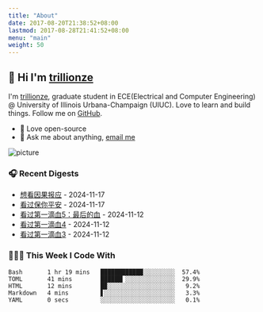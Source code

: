 ```yaml
---
title: "About"
date: 2017-08-20T21:38:52+08:00
lastmod: 2017-08-28T21:41:52+08:00
menu: "main"
weight: 50
---
```


## 👋 Hi I'm [trillionze](https://www.trillionze.com)

I'm [trillionze](https://www.trillionze.com), graduate student in ECE(Electrical and Computer Engineering) @ University of Illinois Urbana-Champaign (UIUC). Love to learn and build things. Follow me on [GitHub](https://github.com/trillionze).

- 💼 Love open-source
- 💬 Ask me about anything, [email me](trillionze@163.com)

![picture](https://image.pseudoyu.com/images/dino.gif)

### 🎧 Recent Digests

<!-- douban starts -->
* <a href='http://movie.douban.com/subject/36934908/' target='_blank'>想看因果报应</a> - 2024-11-17
* <a href='http://movie.douban.com/subject/35457272/' target='_blank'>看过保你平安</a> - 2024-11-17
* <a href='http://movie.douban.com/subject/10546436/' target='_blank'>看过第一滴血5：最后的血</a> - 2024-11-12
* <a href='http://movie.douban.com/subject/1440855/' target='_blank'>看过第一滴血4</a> - 2024-11-12
* <a href='http://movie.douban.com/subject/1300399/' target='_blank'>看过第一滴血3</a> - 2024-11-12
<!-- douban ends -->

### 👨🏻‍💻 This Week I Code With

<!-- code_time starts -->

```text
Bash       1 hr 19 mins   ████████████░░░░░░░░░  57.4%
TOML       41 mins        ██████▎░░░░░░░░░░░░░░  29.9%
HTML       12 mins        █▉░░░░░░░░░░░░░░░░░░░   9.2%
Markdown   4 mins         ▋░░░░░░░░░░░░░░░░░░░░   3.3%
YAML       0 secs         ░░░░░░░░░░░░░░░░░░░░░   0.1%
```

<!-- code_time ends -->